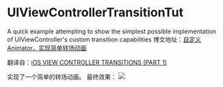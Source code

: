 UIViewControllerTransitionTut
=============================

A quick example attempting to show the simplest possible implementation of UIViewController's custom transition capabilities
博文地址：[自定义Animator，实现简单转场动画](https://ichenwin.github.io/2017/05/22/Transition-Animation/)


翻译自：[iOS VIEW CONTROLLER TRANSITIONS (PART 1)](https://bradbambara.wordpress.com/2014/04/11/ios-view-controller-transitions-part-1/)


实现了一个简单的转场动画。
最终效果：
![](http://ichenwin.qiniudn.com/transition2.gif)

